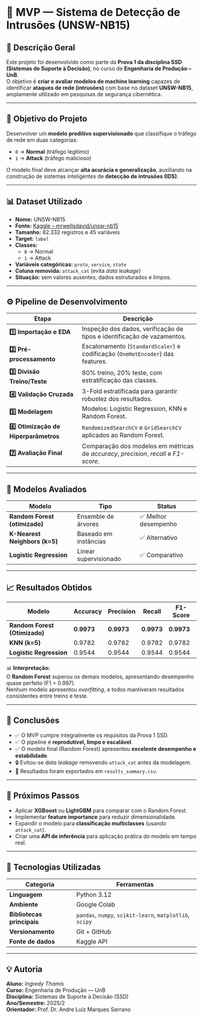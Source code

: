 # 🧠 MVP — Sistema de Detecção de Intrusões (UNSW-NB15)

## 📘 Descrição Geral
Este projeto foi desenvolvido como parte da **Prova 1 da disciplina SSD (Sistemas de Suporte à Decisão)**, no curso de **Engenharia de Produção – UnB**.  
O objetivo é **criar e avaliar modelos de machine learning** capazes de identificar **ataques de rede (intrusões)** com base no dataset **UNSW-NB15**, amplamente utilizado em pesquisas de segurança cibernética.

---

## 🎯 Objetivo do Projeto
Desenvolver um **modelo preditivo supervisionado** que classifique o tráfego de rede em duas categorias:

- `0` → **Normal** (tráfego legítimo)  
- `1` → **Attack** (tráfego malicioso)

O modelo final deve alcançar **alta acurácia e generalização**, auxiliando na construção de sistemas inteligentes de **detecção de intrusões (IDS)**.

---

## 📊 Dataset Utilizado
- **Nome:** UNSW-NB15  
- **Fonte:** [Kaggle – mrwellsdavid/unsw-nb15](https://www.kaggle.com/datasets/mrwellsdavid/unsw-nb15)  
- **Tamanho:** 82.332 registros e 45 variáveis  
- **Target:** `label`  
- **Classes:**
  - `0` → Normal  
  - `1` → Attack  
- **Variáveis categóricas:** `proto`, `service`, `state`  
- **Coluna removida:** `attack_cat` (evita *data leakage*)  
- **Situação:** sem valores ausentes, dados estruturados e limpos.

---

## ⚙️ Pipeline de Desenvolvimento

| Etapa | Descrição |
|-------|------------|
| **1️⃣ Importação e EDA** | Inspeção dos dados, verificação de tipos e identificação de vazamentos. |
| **2️⃣ Pré-processamento** | Escalonamento (`StandardScaler`) e codificação (`OneHotEncoder`) das features. |
| **3️⃣ Divisão Treino/Teste** | 80% treino, 20% teste, com estratificação das classes. |
| **4️⃣ Validação Cruzada** | 3-Fold estratificada para garantir robustez dos resultados. |
| **5️⃣ Modelagem** | Modelos: Logistic Regression, KNN e Random Forest. |
| **6️⃣ Otimização de Hiperparâmetros** | `RandomizedSearchCV` e `GridSearchCV` aplicados ao Random Forest. |
| **7️⃣ Avaliação Final** | Comparação dos modelos em métricas de *accuracy*, *precision*, *recall* e *F1-score*. |

---

## 🤖 Modelos Avaliados

| Modelo | Tipo | Status |
|--------|------|--------|
| **Random Forest (otimizado)** | Ensemble de árvores | ✅ Melhor desempenho |
| **K-Nearest Neighbors (k=5)** | Baseado em instâncias | ✅ Alternativo |
| **Logistic Regression** | Linear supervisionado | ✅ Comparativo |

---

## 📈 Resultados Obtidos

| Modelo | Accuracy | Precision | Recall | F1-Score |
|--------|-----------|-----------|--------|----------|
| **Random Forest (Otimizado)** | **0.9973** | **0.9973** | **0.9973** | **0.9973** |
| **KNN (k=5)** | 0.9782 | 0.9782 | 0.9782 | 0.9782 |
| **Logistic Regression** | 0.9544 | 0.9544 | 0.9544 | 0.9544 |

📊 **Interpretação:**  
O **Random Forest** superou os demais modelos, apresentando desempenho quase perfeito (F1 = 0.997).  
Nenhum modelo apresentou *overfitting*, e todos mantiveram resultados consistentes entre treino e teste.

---

## 🧠 Conclusões

- ✅ O MVP cumpre integralmente os requisitos da Prova 1 SSD.  
- ✅ O pipeline é **reprodutível, limpo e escalável**.  
- ✅ O modelo final (Random Forest) apresentou **excelente desempenho e estabilidade**.  
- 🔒 Evitou-se *data leakage* removendo `attack_cat` antes da modelagem.  
- 📂 Resultados foram exportados em `results_summary.csv`.

---

## 🚀 Próximos Passos

- Aplicar **XGBoost** ou **LightGBM** para comparar com o Random Forest.  
- Implementar **feature importance** para reduzir dimensionalidade.  
- Expandir o modelo para **classificação multiclasses** (usando `attack_cat`).  
- Criar uma **API de inferência** para aplicação prática do modelo em tempo real.

---

## 🧩 Tecnologias Utilizadas

| Categoria | Ferramentas |
|------------|-------------|
| **Linguagem** | Python 3.12 |
| **Ambiente** | Google Colab |
| **Bibliotecas principais** | `pandas`, `numpy`, `scikit-learn`, `matplotlib`, `scipy` |
| **Versionamento** | Git + GitHub |
| **Fonte de dados** | Kaggle API |

---

## 💡 Autoria
**Aluno:** *Ingredy Thamis*  
**Curso:** Engenharia de Produção — UnB  
**Disciplina:** Sistemas de Suporte à Decisão (SSD)  
**Ano/Semestre:** 2025/2  
**Orientador:** Prof. Dr. Andre Luiz Marques Serrano



